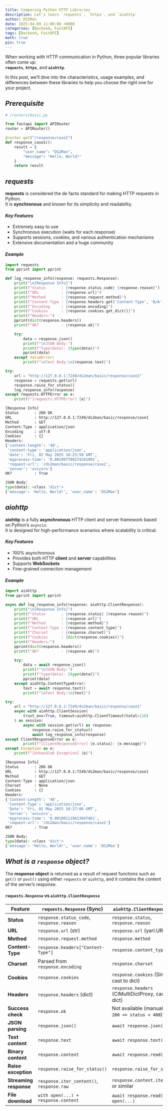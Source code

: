 ```yaml
---
title: Comparing Python HTTP Libraries
description: Let's learn `requests`, `httpx`, and `aiohttp`
author: DS2Man
date: 2025-04-09 11:00:00 +0000
categories: [Backend, FastAPI]
tags: [Backend, FastAPI]
math: true
pin: true
---
```


When working with HTTP communication in Python, three popular libraries often come up:  
**`requests`**, **`httpx`**, and **`aiohttp`**.

In this post, we’ll dive into the characteristics, usage examples, and differences between these libraries to help you choose the right one for your project.


## *Prerequisite*

```python
# /routers/basic.py 

from fastapi import APIRouter
router = APIRouter()

@router.get("/response/case1")
def response_case1():
    result = {
        "user_name": "DS2Man",
        "message": "Hello, World!"
    }
    return result
```

## *requests*

**requests** is considered the de facto standard for making HTTP requests in Python.  
It is **synchronous** and known for its simplicity and readability.

#### *Key Features*

- Extremely easy to use
- Synchronous execution (waits for each response)
- Supports sessions, cookies, and various authentication mechanisms
- Extensive documentation and a huge community

#### *Example*

```python
import requests
from pprint import pprint

def log_response_info(response: requests.Response):
    print("\n[Response Info]")
    print(f"Status       : {response.status_code} {response.reason}")
    print(f"URL          : {response.url}")
    print(f"Method       : {response.request.method}")
    print(f"Content-Type : {response.headers.get('Content-Type', 'N/A')}")
    print(f"Encoding     : {response.encoding}")
    print(f"Cookies      : {response.cookies.get_dict()}")
    print(f"Headers:")
    pprint(dict(response.headers))
    print(f"OK?          : {response.ok}")

    try:
        data = response.json()
        print(f"\nJSON Body:")
        print(f"type(data): {type(data)}")
        pprint(data)
    except ValueError:
        print(f"\nText Body:\n{response.text}")

try:
    url = "http://127.0.0.1:7249/ds2man/basic/response/case1"
    response = requests.get(url)
    response.raise_for_status()
    log_response_info(response)
except requests.HTTPError as e:
    print(f"[requests.HTTPError] {e}")
```

```bash
[Response Info]
Status       : 200 OK
URL          : http://127.0.0.1:7249/ds2man/basic/response/case1
Method       : GET
Content-Type : application/json
Encoding     : utf-8
Cookies      : {}
Headers:
{'content-length': '48',
 'content-type': 'application/json',
 'date': 'Fri, 02 May 2025 18:23:50 GMT',
 'myprocess-time': '0.001997709274291992',
 'request-url': '/ds2man/basic/response/case1',
 'server': 'uvicorn'}
OK?          : True

JSON Body:
type(data): <class 'dict'>
{'message': 'Hello, World!', 'user_name': 'DS2Man'}
```

## *aiohttp*

**aiohttp** is a fully **asynchronous** HTTP client and server framework based on Python’s `asyncio`.  
It is designed for high-performance scenarios where scalability is critical.

#### *Key Features*

- 100% asynchronous    
- Provides both HTTP **client** and **server** capabilities    
- Supports **WebSockets**    
- Fine-grained connection management

#### *Example*

```python
import aiohttp
from pprint import pprint

async def log_response_info(response: aiohttp.ClientResponse):
    print("\n[Response Info]")
    print(f"Status       : {response.status} {response.reason}")
    print(f"URL          : {response.url}")
    print(f"Method       : {response.method}")
    print(f"Content-Type : {response.content_type}")
    print(f"Charset      : {response.charset}")
    print(f"Cookies      : {dict(response.cookies)}")
    print(f"Headers:")
    pprint(dict(response.headers))
    print(f"OK?          : {response.ok}")

    try:
        data = await response.json()
        print(f"\nJSON Body:")
        print(f"type(data): {type(data)}")
        pprint(data)
    except aiohttp.ContentTypeError:
        text = await response.text()
        print(f"\nText Body:\n{text}")

try:
    url = "http://127.0.0.1:7249/ds2man/basic/response/case1"
    async with aiohttp.ClientSession(
        trust_env=True, timeout=aiohttp.ClientTimeout(total=120)
    ) as session:
        async with session.get(url) as response:
            response.raise_for_status()
            await log_response_info(response)
except ClientResponseError as e:
        print(f"[ClientResponseError] {e.status}: {e.message}")
except Exception as e:
    print(f"[Unhandled Exception] {e}")
```

```bash
[Response Info]
Status       : 200 OK
URL          : http://127.0.0.1:7249/ds2man/basic/response/case1
Method       : GET
Content-Type : application/json
Charset      : None
Cookies      : {}
Headers:
{'Content-Length': '48',
 'Content-Type': 'application/json',
 'Date': 'Fri, 02 May 2025 18:27:06 GMT',
 'Server': 'uvicorn',
 'myprocess-time': '0.001001119613647461',
 'request-url': '/ds2man/basic/response/case1'}
OK?          : True

JSON Body:
type(data): <class 'dict'>
{'message': 'Hello, World!', 'user_name': 'DS2Man'}
```

## *What is a `response` object?*

The **response object** is returned as a result of request functions such as `get()` or `post()` using either `requests` or `aiohttp`, and it contains the content of the server’s response.

#### `requests.Response` vs `aiohttp.ClientResponse`

|Feature|`requests.Response` (Sync)|`aiohttp.ClientResponse` (Async)|
|---|---|---|
|**Status**|`response.status_code`, `response.reason`|`response.status`, `response.reason`|
|**URL**|`response.url` (str)|`response.url` (yarl.URL)|
|**Method**|`response.request.method`|`response.method`|
|**Content-Type**|`response.headers["Content-Type"]`|`response.content_type`|
|**Charset**|Parsed from `response.encoding`|`response.charset`|
|**Cookies**|`response.cookies`|`response.cookies` (SimpleCookie, cast to dict)|
|**Headers**|`response.headers` (dict)|`response.headers` (CIMultiDictProxy, castable to dict)|
|**Success check**|`response.ok`|Not available (manually check `200 <= status < 400`)|
|**JSON parsing**|`response.json()`|`await response.json()`|
|**Text content**|`response.text`|`await response.text()`|
|**Binary content**|`response.content`|`await response.read()`|
|**Raise exception**|`response.raise_for_status()`|`response.raise_for_status()`|
|**Streaming response**|`response.iter_content()`, `response.raw`|`response.content.iter_chunked()` or similar|
|**File download**|`with open(...) + response.content`|`await response.read()` + `with open(...)`|